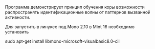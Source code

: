 Программа демонстрирует принцип обучения коры возможности распространять идентификационные волны от паттернов вызванной активности.

Для запустить в линуксе под Mono 2.10 в Mint 16 необходимо установить

sudo apt-get install libmono-microsoft-visualbasic8.0-cil
